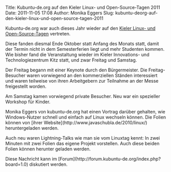 Title: Kubuntu-de.org auf den Kieler Linux- und Open-Source-Tagen 2011
Date: 2011-11-05 17:08
Author: Monika Eggers
Slug: kubuntu-deorg-auf-den-kieler-linux-und-open-source-tagen-2011

Kubuntu-de.org war auch dieses Jahr wieder auf den [Kieler Linux- und
Open-Source-Tagen](http://www.kieler-linuxtage.de) vertreten.

</p>
Diese fanden diesmal Ende Oktober statt Anfang des Monats statt, damit
der Termin nicht in dem Semesterferien liegt und mehr Studenten kommen.
Wie bisher fand die Veranstaltung wieder im Kieler Innovations- und
Technologiezentrum Kitz statt, und zwar Freitag und Samstag.

</p>
Der Freitag begann mit einer Keynote durch den Bürgermeister. Die
Freitag-Besucher waren vorwiegend an den kommerziellen Ständen
interessiert und waren teilweise von ihren Arbeitgebern zur Teilnahme an
der Messe freigestellt worden.

</p>
Am Samstag kamen vorwiegend private Besucher. Neu war ein spezieller
Workshop für Kinder.

</p>
Monika Eggers von kubuntu-de.org hat einen Vortrag darüber gehalten, wie
Windows-Nutzer schnell und einfach auf Linux wechseln können. Die Folien
können von [ihrer Website](http://www.javaschubla.de/2010/linux/)
heruntergeladen werden.

</p>
Auch neu waren Lightning-Talks wie man sie vom Linuxtag kennt: In zwei
Minuten mit zwei Folien das eigene Projekt vorstellen. Auch diese beiden
Folien können herunter geladen werden.

</p>
Diese Nachricht kann im
[Forum](http://forum.kubuntu-de.org/index.php?board=1.0) diskutiert
werden.

</p>

